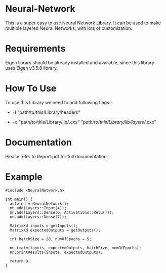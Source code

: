 # Neural-Network
This is a super easy to use Neural Network Library. It can be used to make multiple layered Neural Networks, with lots of customization.

# Requirements
Eigen library should be already installed and available, since this library uses Eigen v3.5.8 library.

# How To Use
To use this Library we need to add following flags:-

- -I "path/to/this/Library/headers"

- -o "path/to/this/Library/lib/*.cxx" "path/to/this/Library/lib/layers/*.cxx"

# Documentation
Please refer to Report.pdf for full documentation.

# Example
```
#include <NeuralNetwork.h>

int main() {
  auto nn = NeuralNetwork();
  nn.add(Layers::Input(4));
  nn.add(Layers::Dense(6, Activations::Relu()));
  nn.add(Layers::Dense(7));
  
  MatrixXd inputs = getInputs();
  MatrixXd expectedOutputs = getOutputs();
  
  int batchSize = 20, numOfEpochs = 5;
  
  nn.train(inputs, expectedOutputs, batchSize, numOfEpochs);
  nn.printResults(inputs, expectedOutputs);
  
  return 0;
}
```

